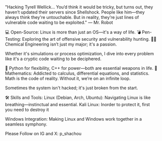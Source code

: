 "Hacking Tyrell Wellick... You’d think it would be tricky, but turns out, they haven’t updated their servers since Shellshock. People like him—they always think they're untouchable. But in reality, they’re just lines of vulnerable code waiting to be exploited." — Mr. Robot


💻 Open-Source: Linux is more than just an OS—it's a way of life.
💣 Pen-Testing: Exploring the art of offensive security and vulnerability hunting.
🧑‍🔬 Chemical Engineering isn’t just my major; it's a passion.

Whether it's simulations or process optimization, I dive into every problem like it's a cryptic code waiting to be deciphered.

🤖 Python for flexibility, C++ for power—both are essential weapons in life.
📐 Mathematics: Addicted to calculus, differential equations, and statistics. Math is the code of reality. Without it, we’re on an infinite loop.
 
Sometimes the system isn't hacked; it's just broken from the start.

🛠 Skills and Tools:
Linux (Debian, Arch, Ubuntu): Navigating Linux is like breathing—instinctual and essential.
Kali Linux: Inorder to protect it, first you need to destroy it

Windows Integration: Making Linux and Windows work together in a seamless symphony.

Please Follow on IG and X: p_shachou
